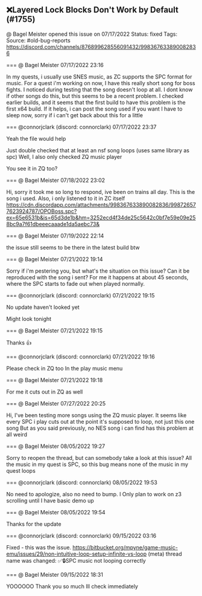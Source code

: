 ## ❌Layered Lock Blocks Don't Work by Default (#1755)
@ Bagel Meister opened this issue on 07/17/2022
Status: fixed
Tags: 
Source: #old-bug-reports https://discord.com/channels/876899628556091432/998367633890082836


=== @ Bagel Meister 07/17/2022 23:16

In my quests, i usually use SNES music, as ZC supports the SPC format for music. For a quest i'm working on now, I have this really short song for boss fights. I noticed during testing that the song doesn't loop at all. I dont know if other songs do this, but this seems to be a recent problem. I checked earlier builds, and it seems that the first build to have this problem is the first x64 build.
If it helps, i can post the song used if you want
I have to sleep now, sorry if i can't get back about this for a little

=== @connorjclark (discord: connorclark) 07/17/2022 23:37

Yeah the file would help

Just double checked that at least an nsf song loops (uses same library as spc)
Well, I also only checked ZQ music player

You see it in ZQ too?

=== @ Bagel Meister 07/18/2022 23:02

Hi, sorry it took me so long to respond, ive been on trains all day. This is the song i used. Also, i only listened to it in ZC itself
https://cdn.discordapp.com/attachments/998367633890082836/998726577623924787/OPOBoss.spc?ex=65e6531b&is=65d3de1b&hm=3252ecd4f34de25c5642c0bf7e59e09e258bc9a7f61dbeeecaaade1da5aebc73&

=== @ Bagel Meister 07/19/2022 22:14

the issue still seems to be there in the latest build btw

=== @ Bagel Meister 07/21/2022 19:14

Sorry if i'm pestering you, but what's the situation on this issue? Can it be reproduced with the song i sent? For me it happens at about 45 seconds, where the SPC starts to fade out when played normally.

=== @connorjclark (discord: connorclark) 07/21/2022 19:15

No update haven't looked yet

Might look tonight

=== @ Bagel Meister 07/21/2022 19:15

Thanks 👍

=== @connorjclark (discord: connorclark) 07/21/2022 19:16

Please check in ZQ too
In the play music menu

=== @ Bagel Meister 07/21/2022 19:18

For me it cuts out in ZQ as well

=== @ Bagel Meister 07/27/2022 20:25

Hi, I've been testing more songs using the ZQ music player. It seems like every SPC i play cuts out at the point it's supposed to loop, not just this one song
But as you said previously, no NES song i can find has this problem at all
weird

=== @ Bagel Meister 08/05/2022 19:27

Sorry to reopen the thread, but can somebody take a look at this issue? All the music in my quest is SPC, so this bug means none of the music in my quest loops

=== @connorjclark (discord: connorclark) 08/05/2022 19:53

No need to apologize, also no need to bump. I Only plan to work on z3 scrolling until I have basic demo up

=== @ Bagel Meister 08/05/2022 19:54

Thanks for the update

=== @connorjclark (discord: connorclark) 09/15/2022 03:16

Fixed - this was the issue. https://bitbucket.org/mpyne/game-music-emu/issues/29/non-intuitive-loop-setup-infinite-vs-loop
(meta) thread name was changed: ✅🔒SPC music not looping correctly

=== @ Bagel Meister 09/15/2022 18:31

YOOOOOO
Thank you so much
Ill check immediately
